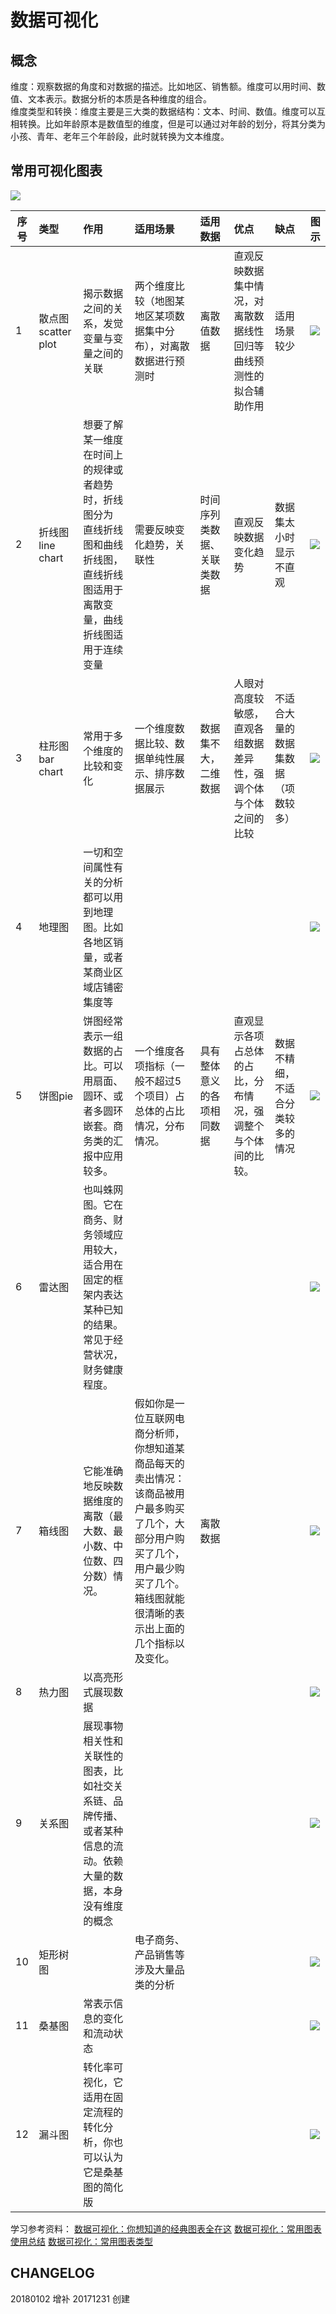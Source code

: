 # 数据可视化
## 概念
维度：观察数据的角度和对数据的描述。比如地区、销售额。维度可以用时间、数值、文本表示。数据分析的本质是各种维度的组合。  
维度类型和转换：维度主要是三大类的数据结构：文本、时间、数值。维度可以互相转换。比如年龄原本是数值型的维度，但是可以通过对年龄的划分，将其分类为小孩、青年、老年三个年龄段，此时就转换为文本维度。  

## 常用可视化图表

![](http://mmbiz.qpic.cn/mmbiz_png/9WoCz1BTJSgqXoT3mVgw6Hibf6Gr6HOPYVzKRj1COU5I85SWCMhr17D0ngtskrPQcTxIGFZUcB9QPB36mdvPziaQ/640?wx_fmt=png&tp=webp&wxfrom=5&wx_lazy=1)

|序号|类型|作用|适用场景|适用数据|优点|缺点|图示|
|--------|:--------|:--------|:--------|:--------|:--------|:--------|--------|
|1|散点图scatter plot|揭示数据之间的关系，发觉变量与变量之间的关联|两个维度比较（地图某地区某项数据集中分布），对离散数据进行预测时|离散值数据|直观反映数据集中情况，对离散数据线性回归等曲线预测性的拟合辅助作用|适用场景较少|![](http://mmbiz.qpic.cn/mmbiz_png/9WoCz1BTJSiagccNuibiaIGcnfEsHyg9CYZhYGtK28icicqtALHTB8xwS9P7ibo0QeuVMn7b5A73lAkzTL5Tcwznn3zg/640?wx_fmt=png&tp=webp&wxfrom=5&wx_lazy=1)|
|2|折线图line chart|想要了解某一维度在时间上的规律或者趋势时，折线图分为 直线折线图和曲线折线图，直线折线图适用于离散变量，曲线折线图适用于连续变量|需要反映变化趋势，关联性|时间序列类数据、关联类数据|直观反映数据变化趋势|数据集太小时显示不直观|![](http://mmbiz.qpic.cn/mmbiz_png/9WoCz1BTJSiagccNuibiaIGcnfEsHyg9CYZsLZMH2VyXiaYf0iarSB8ZqI3CdD7gte752zp89YEZ8k8cBIz4MwcJ3pA/640?wx_fmt=png&tp=webp&wxfrom=5&wx_lazy=1)|
|3|柱形图bar chart|常用于多个维度的比较和变化|一个维度数据比较、数据单纯性展示、排序数据展示|数据集不大，二维数据|人眼对高度较敏感，直观各组数据差异性，强调个体与个体之间的比较|不适合大量的数据集数据（项数较多）|![](http://mmbiz.qpic.cn/mmbiz_png/9WoCz1BTJSiagccNuibiaIGcnfEsHyg9CYZSLicL8vJJaozSSkYsqme4aLeCJOt7XkAicEyPBWoo9V3k09tBhhhf7wA/640?wx_fmt=png&tp=webp&wxfrom=5&wx_lazy=1)|
|4|地理图|一切和空间属性有关的分析都可以用到地理图。比如各地区销量，或者某商业区域店铺密集度等|||||![](http://mmbiz.qpic.cn/mmbiz_png/9WoCz1BTJSiagccNuibiaIGcnfEsHyg9CYZ8ticnfPmrTib01IZ0Sh0gCZbjeg4sB5dfias4riarDsdM8BPXUuP02iaChA/640?wx_fmt=png&tp=webp&wxfrom=5&wx_lazy=1)|
|5|饼图pie|饼图经常表示一组数据的占比。可以用扇面、圆环、或者多圆环嵌套。商务类的汇报中应用较多。|一个维度各项指标（一般不超过5个项目）占总体的占比情况，分布情况。|具有整体意义的各项相同数据|直观显示各项占总体的占比，分布情况，强调整个与个体间的比较。|数据不精细，不适合分类较多的情况|![](http://mmbiz.qpic.cn/mmbiz_png/9WoCz1BTJSiagccNuibiaIGcnfEsHyg9CYZ26iaicbOlol9O3mdKJSzQ74JANxOquvmkgLu6mp7csXJ6npfmussAFfA/640?wx_fmt=png&tp=webp&wxfrom=5&wx_lazy=1)|
|6|雷达图|也叫蛛网图。它在商务、财务领域应用较大，适合用在固定的框架内表达某种已知的结果。常见于经营状况，财务健康程度。|||||![](http://mmbiz.qpic.cn/mmbiz_png/9WoCz1BTJSiagccNuibiaIGcnfEsHyg9CYZF51mu57icMDZyq0UKdYkNJ6bF45q3Pibm5icVKRUbcRicPWLTso28fHrwA/640?wx_fmt=png&tp=webp&wxfrom=5&wx_lazy=1)|
|7|箱线图|它能准确地反映数据维度的离散（最大数、最小数、中位数、四分数）情况。|假如你是一位互联网电商分析师，你想知道某商品每天的卖出情况：该商品被用户最多购买了几个，大部分用户购买了几个，用户最少购买了几个。箱线图就能很清晰的表示出上面的几个指标以及变化。|离散数据|||![](http://mmbiz.qpic.cn/mmbiz_png/9WoCz1BTJSiagccNuibiaIGcnfEsHyg9CYZT37GGvdwDNP3PdBY8Gmia7u5FDNKqULYE44SrvHU2VQbULFmYKxtbpQ/640?wx_fmt=png&tp=webp&wxfrom=5&wx_lazy=1)|
|8|热力图|以高亮形式展现数据|||||![](http://mmbiz.qpic.cn/mmbiz_png/9WoCz1BTJSiagccNuibiaIGcnfEsHyg9CYZ7XXX3Y7lOtCsRCt4UryQu5e8wvveIW7AkmPC0lZ4IticfUMcaaDBkibg/640?wx_fmt=png&tp=webp&wxfrom=5&wx_lazy=1)|
|9|关系图|展现事物相关性和关联性的图表，比如社交关系链、品牌传播、或者某种信息的流动。依赖大量的数据，本身没有维度的概念|||||![](http://mmbiz.qpic.cn/mmbiz_png/9WoCz1BTJSiagccNuibiaIGcnfEsHyg9CYZwFuiaqbp7VvYhBoRvGYiaKl3cLIPW3Duv3CmgVgcANMncQl2horFBs6A/640?wx_fmt=png&tp=webp&wxfrom=5&wx_lazy=1)|
|10|矩形树图||电子商务、产品销售等涉及大量品类的分析||||![](http://mmbiz.qpic.cn/mmbiz_png/9WoCz1BTJSiagccNuibiaIGcnfEsHyg9CYZ85dtCjxGq62vM8xYCpunFAGec4ZB6JRC1OgNCJ1zL1lQcUUPfPSibEA/640?wx_fmt=png&tp=webp&wxfrom=5&wx_lazy=1)|
|11|桑基图|常表示信息的变化和流动状态|||||![](http://mmbiz.qpic.cn/mmbiz_png/9WoCz1BTJSiagccNuibiaIGcnfEsHyg9CYZTr1coiczwPm46iadzYiaG3r8hFOTlSAR7GR1o1xvP9LU356pfwqyYTDjA/640?wx_fmt=png&tp=webp&wxfrom=5&wx_lazy=1)|
|12|漏斗图|转化率可视化，它适用在固定流程的转化分析，你也可以认为它是桑基图的简化版|||||![](http://mmbiz.qpic.cn/mmbiz_png/9WoCz1BTJSiagccNuibiaIGcnfEsHyg9CYZg8IyF3lwcX6Bje3VibMdDPfARU1KG3DgIOYYgAp72U4UJP2CP9CicyYQ/640?wx_fmt=png&tp=webp&wxfrom=5&wx_lazy=1)|

学习参考资料：
[数据可视化：你想知道的经典图表全在这](https://mp.weixin.qq.com/s?__biz=MjM5NjEyMDI2MQ==&mid=2455946767&idx=1&sn=631135d8fe90b3b9c9e7983bf64fc77c&chksm=b17875a5860ffcb3e0b99adcfcfbf95df76d02e40c2e415d92478712b3590ae1c729146fdcfc&scene=21#wechat_redirect)
[数据可视化：常用图表使用总结](http://www.woshipm.com/data-analysis/779858.html)
[数据可视化：常用图表类型](http://www.afenxi.com/post/16416)


## CHANGELOG
20180102 增补
20171231 创建

